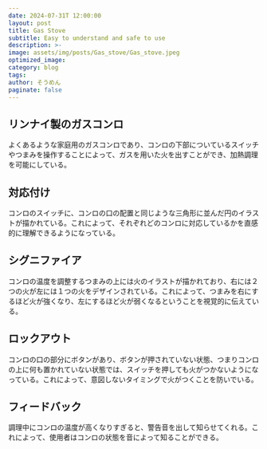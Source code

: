 ```yaml
---
date: 2024-07-31T 12:00:00
layout: post
title: Gas Stove
subtitle: Easy to understand and safe to use
description: >-
image: assets/img/posts/Gas_stove/Gas_stove.jpeg
optimized_image: 
category: blog
tags: 
author: そうめん
paginate: false
---
```


## リンナイ製のガスコンロ

よくあるような家庭用のガスコンロであり、コンロの下部についているスイッチやつまみを操作することによって、ガスを用いた火を出すことができ、加熱調理を可能にしている。

## 対応付け

コンロのスイッチに、コンロの口の配置と同じような三角形に並んだ円のイラストが描かれている。これによって、それぞれどのコンロに対応しているかを直感的に理解できるようになっている。

## シグニファイア

コンロの温度を調整するつまみの上には火のイラストが描かれており、右には２つの火が左には１つの火をデザインされている。これによって、つまみを右にするほど火が強くなり、左にするほど火が弱くなるということを視覚的に伝えている。

## ロックアウト

コンロの口の部分にボタンがあり、ボタンが押されていない状態、つまりコンロの上に何も置かれていない状態では、スイッチを押しても火がつかないようになっている。これによって、意図しないタイミングで火がつくことを防いでいる。

## フィードバック

調理中にコンロの温度が高くなりすぎると、警告音を出して知らせてくれる。これによって、使用者はコンロの状態を音によって知ることができる。